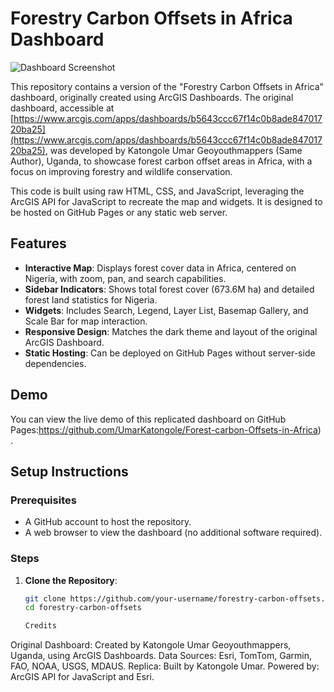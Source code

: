 # Forestry Carbon Offsets in Africa Dashboard

![Dashboard Screenshot](screenshot.png)

This repository contains a  version of the "Forestry Carbon Offsets in Africa" dashboard, originally created using ArcGIS Dashboards. The original dashboard, accessible at [https://www.arcgis.com/apps/dashboards/b5643ccc67f14c0b8ade84701720ba25](https://www.arcgis.com/apps/dashboards/b5643ccc67f14c0b8ade84701720ba25), was developed by Katongole Umar Geoyouthmappers (Same Author), Uganda, to showcase forest carbon offset areas in Africa, with a focus on improving forestry and wildlife conservation.

This code is built using raw HTML, CSS, and JavaScript, leveraging the ArcGIS API for JavaScript to recreate the map and widgets. It is designed to be hosted on GitHub Pages or any static web server.

## Features

- **Interactive Map**: Displays forest cover data in Africa, centered on Nigeria, with zoom, pan, and search capabilities.
- **Sidebar Indicators**: Shows total forest cover (673.6M ha) and detailed forest land statistics for Nigeria.
- **Widgets**: Includes Search, Legend, Layer List, Basemap Gallery, and Scale Bar for map interaction.
- **Responsive Design**: Matches the dark theme and layout of the original ArcGIS Dashboard.
- **Static Hosting**: Can be deployed on GitHub Pages without server-side dependencies.

## Demo

You can view the live demo of this replicated dashboard on GitHub Pages:https://github.com/UmarKatongole/Forest-carbon-Offsets-in-Africa) .

## Setup Instructions

### Prerequisites
- A GitHub account to host the repository.
- A web browser to view the dashboard (no additional software required).

### Steps
1. **Clone the Repository**:
   ```bash
   git clone https://github.com/your-username/forestry-carbon-offsets.git
   cd forestry-carbon-offsets

   Credits
Original Dashboard: Created by Katongole Umar Geoyouthmappers, Uganda, using ArcGIS Dashboards.
Data Sources: Esri, TomTom, Garmin, FAO, NOAA, USGS, MDAUS.
Replica: Built by Katongole Umar.
Powered by: ArcGIS API for JavaScript and Esri.
